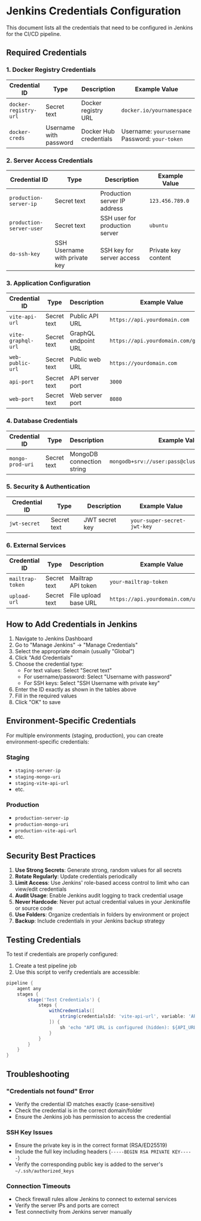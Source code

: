 # Jenkins Credentials Configuration

This document lists all the credentials that need to be configured in Jenkins for the CI/CD pipeline.

## Required Credentials

### 1. Docker Registry Credentials

| Credential ID | Type | Description | Example Value |
|--------------|------|-------------|---------------|
| `docker-registry-url` | Secret text | Docker registry URL | `docker.io/yournamespace` |
| `docker-creds` | Username with password | Docker Hub credentials | Username: `yourusername`<br>Password: `your-token` |

### 2. Server Access Credentials

| Credential ID | Type | Description | Example Value |
|--------------|------|-------------|---------------|
| `production-server-ip` | Secret text | Production server IP address | `123.456.789.0` |
| `production-server-user` | Secret text | SSH user for production server | `ubuntu` |
| `do-ssh-key` | SSH Username with private key | SSH key for server access | Private key content |

### 3. Application Configuration

| Credential ID | Type | Description | Example Value |
|--------------|------|-------------|---------------|
| `vite-api-url` | Secret text | Public API URL | `https://api.yourdomain.com` |
| `vite-graphql-url` | Secret text | GraphQL endpoint URL | `https://api.yourdomain.com/graphql` |
| `web-public-url` | Secret text | Public web URL | `https://yourdomain.com` |
| `api-port` | Secret text | API server port | `3000` |
| `web-port` | Secret text | Web server port | `8080` |

### 4. Database Credentials

| Credential ID | Type | Description | Example Value |
|--------------|------|-------------|---------------|
| `mongo-prod-uri` | Secret text | MongoDB connection string | `mongodb+srv://user:pass@cluster.mongodb.net/db` |

### 5. Security & Authentication

| Credential ID | Type | Description | Example Value |
|--------------|------|-------------|---------------|
| `jwt-secret` | Secret text | JWT secret key | `your-super-secret-jwt-key` |

### 6. External Services

| Credential ID | Type | Description | Example Value |
|--------------|------|-------------|---------------|
| `mailtrap-token` | Secret text | Mailtrap API token | `your-mailtrap-token` |
| `upload-url` | Secret text | File upload base URL | `https://api.yourdomain.com/uploads` |

## How to Add Credentials in Jenkins

1. Navigate to Jenkins Dashboard
2. Go to "Manage Jenkins" → "Manage Credentials"
3. Select the appropriate domain (usually "Global")
4. Click "Add Credentials"
5. Choose the credential type:
   - For text values: Select "Secret text"
   - For username/password: Select "Username with password"
   - For SSH keys: Select "SSH Username with private key"
6. Enter the ID exactly as shown in the tables above
7. Fill in the required values
8. Click "OK" to save

## Environment-Specific Credentials

For multiple environments (staging, production), you can create environment-specific credentials:

### Staging
- `staging-server-ip`
- `staging-mongo-uri`
- `staging-vite-api-url`
- etc.

### Production
- `production-server-ip`
- `production-mongo-uri`
- `production-vite-api-url`
- etc.

## Security Best Practices

1. **Use Strong Secrets**: Generate strong, random values for all secrets
2. **Rotate Regularly**: Update credentials periodically
3. **Limit Access**: Use Jenkins' role-based access control to limit who can view/edit credentials
4. **Audit Usage**: Enable Jenkins audit logging to track credential usage
5. **Never Hardcode**: Never put actual credential values in your Jenkinsfile or source code
6. **Use Folders**: Organize credentials in folders by environment or project
7. **Backup**: Include credentials in your Jenkins backup strategy

## Testing Credentials

To test if credentials are properly configured:

1. Create a test pipeline job
2. Use this script to verify credentials are accessible:

```groovy
pipeline {
    agent any
    stages {
        stage('Test Credentials') {
            steps {
                withCredentials([
                    string(credentialsId: 'vite-api-url', variable: 'API_URL')
                ]) {
                    sh 'echo "API URL is configured (hidden): ${API_URL:0:8}..."'
                }
            }
        }
    }
}
```

## Troubleshooting

### "Credentials not found" Error
- Verify the credential ID matches exactly (case-sensitive)
- Check the credential is in the correct domain/folder
- Ensure the Jenkins job has permission to access the credential

### SSH Key Issues
- Ensure the private key is in the correct format (RSA/ED25519)
- Include the full key including headers (`-----BEGIN RSA PRIVATE KEY-----`)
- Verify the corresponding public key is added to the server's `~/.ssh/authorized_keys`

### Connection Timeouts
- Check firewall rules allow Jenkins to connect to external services
- Verify the server IPs and ports are correct
- Test connectivity from Jenkins server manually